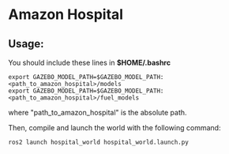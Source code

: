 # Amazon Hospital

## Usage:
You should include these lines in **$HOME/.bashrc**
~~~
export GAZEBO_MODEL_PATH=$GAZEBO_MODEL_PATH:<path_to_amazon_hospital>/models
export GAZEBO_MODEL_PATH=$GAZEBO_MODEL_PATH:<path_to_amazon_hospital>/fuel_models
~~~
where "path_to_amazon_hospital" is the absolute path.

Then, compile and launch the world with the following command:
~~~
ros2 launch hospital_world hospital_world.launch.py
~~~
